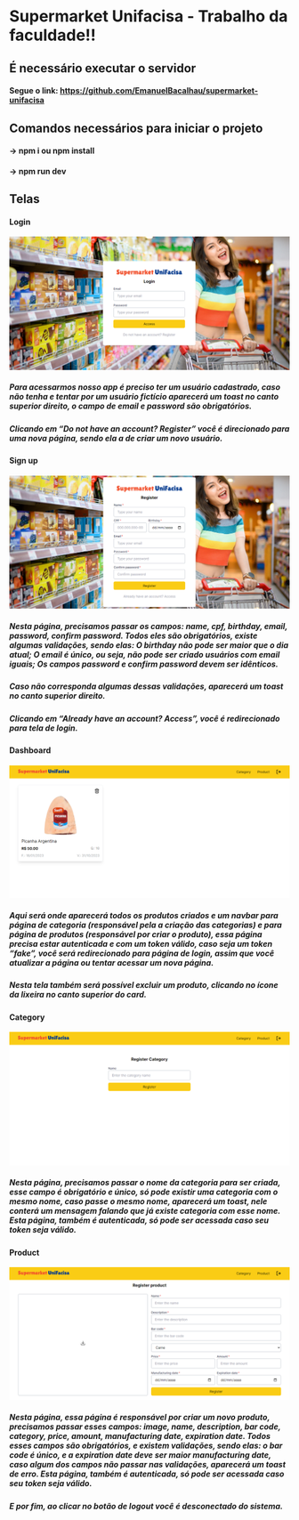 # Supermarket Unifacisa - Trabalho da faculdade!!

## É necessário executar o servidor
#### Segue o link: https://github.com/EmanuelBacalhau/supermarket-unifacisa

## Comandos necessários para iniciar o projeto

#### -> npm i ou npm install
#### -> npm run dev

## Telas

#### Login

<img src="/public/telas/login.png">

##### Para acessarmos nosso app é preciso ter um usuário cadastrado, caso não tenha e tentar por um usuário fictício aparecerá um toast no canto superior direito, o campo de email e password são obrigatórios. 
##### Clicando em “Do not have an account? Register” você é direcionado para uma nova página, sendo ela a de criar um novo usuário.

#### Sign up

<img src="/public/telas/signUp.png">

##### Nesta página, precisamos passar os campos: name, cpf, birthday, email, password, confirm password. Todos eles são obrigatórios, existe algumas validações, sendo elas: O birthday não pode ser maior que o dia atual; O email é único, ou seja, não pode ser criado usuários com email iguais; Os campos password e confirm password devem ser idênticos.
 
##### Caso não corresponda algumas dessas validações, aparecerá um toast no canto superior direito.
##### Clicando em “Already have an account? Access”, você é redirecionado para tela de login.

#### Dashboard

<img src="/public/telas/dashboard.png">

##### Aqui será onde aparecerá todos os produtos criados e um navbar para página de categoria (responsável pela a criação das categorias) e para página de produtos (responsável por criar o produto), essa página precisa estar autenticada e com um token válido, caso seja um token “fake”, você será redirecionado para página de login, assim que você atualizar a página ou tentar acessar um nova página.
##### Nesta tela também será possível excluir um produto, clicando no ícone da lixeira no canto superior do card.

#### Category

<img src="/public/telas/category.png">

##### Nesta página, precisamos passar o nome da categoria para ser criada, esse campo é obrigatório e único, só pode existir uma categoria com o mesmo nome, caso passe o mesmo nome, aparecerá um toast, nele conterá um mensagem falando que já existe categoria com esse nome. Esta página, também é autenticada, só pode ser acessada caso seu token seja válido.

#### Product

<img src="/public/telas/product.png">

##### Nesta página, essa página é responsável por criar um novo produto, precisamos passar esses campos: image, name, description, bar code, category, price, amount, manufacturing date, expiration date. Todos esses campos são obrigatórios, e existem validações, sendo elas: o bar code é único, e a expiration date deve ser maior manufacturing date, caso algum dos campos não passar nas validações, aparecerá um toast de erro. Esta página, também é autenticada, só pode ser acessada caso seu token seja válido.

##### E por fim, ao clicar no botão de logout você é desconectado do sistema.
